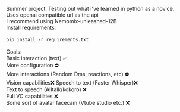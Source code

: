 Summer project. Testing out what i've learned in python as a novice.\
Uses openai compatible url as the api\
I recommend using Nemomix-unleashed-12B\
Install requirements:\
\
``
pip install -r requirements.txt
``
\
\
Goals:\
Basic interaction (text) ✅\
More configuration ⛔\
More interactions (Random Dms, reactions, etc) ⛔\
Vision capabilities❌
Speech to text (Faster Whisper)❌\
Text to speech (Alltalk/kokoro) ❌\
Full VC capabilities ❌\
Some sort of avatar facecam (Vtube studio etc.) ❌


